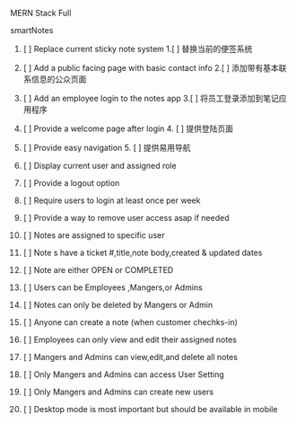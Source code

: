MERN Stack Full

smartNotes

1. [ ] Replace current sticky note system 1.[ ] 替换当前的便签系统

2. [ ] Add a public facing page with basic contact info 2.[ ] 添加带有基本联系信息的公众页面

3. [ ] Add an employee login to the notes app 3.[ ] 将员工登录添加到笔记应用程序

4. [ ] Provide a welcome page after login 4. [ ] 提供登陆页面
5. [ ] Provide easy navigation 5. [ ] 提供易用导航
6. [ ] Display current user and assigned role
7. [ ] Provide a logout option
8. [ ] Require users to login at least once per week
9. [ ] Provide a way to remove user access asap if needed
10. [ ] Notes are assigned to specific user
11. [ ] Note s have a ticket #,title,note body,created & updated dates
12. [ ] Note are either OPEN or COMPLETED
13. [ ] Users can be Employees ,Mangers,or Admins
14. [ ] Notes can only be deleted by Mangers or Admin
15. [ ] Anyone can create a note (when customer chechks-in)
16. [ ] Employees can only view and edit their assigned notes
17. [ ] Mangers and Admins can view,edit,and delete all notes
18. [ ] Only Mangers and Admins can access User Setting
19. [ ] Only Mangers and Admins can create new users
20. [ ] Desktop mode is most important but should be available in mobile
